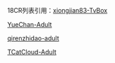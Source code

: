 18CR列表引用：[xiongjian83-TvBox](https://github.com/xiongjian83/TvBox/blob/main/18CR.json)

[YueChan-Adult](https://github.com/dyjldq/YueChan-Live/blob/main/Adult.m3u)

[qirenzhidao-adult](https://github.com/qirenzhidao/tvbox18/blob/main/adult.json)

[TCatCloud-Adult](https://github.com/TCatCloud/IPTV/blob/Files/Adult.m3u)
